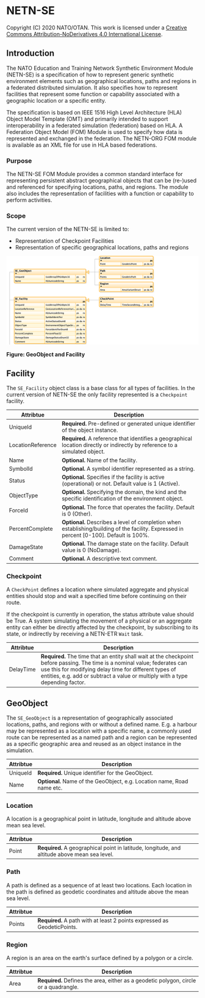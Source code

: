 # NETN-SE
Copyright (C) 2020 NATO/OTAN.
This work is licensed under a [Creative Commons Attribution-NoDerivatives 4.0 International License](LICENCE.md).

## Introduction

The NATO Education and Training Network Synthetic Environment Module (NETN-SE) is a specification of how to represent generic synthetic environment elements such as geographical locations, paths and regions in a federated distributed simulation. It also specifies how to represent facilities that represent some function or capability associated with a geographic location or a specific entity.

The specification is based on IEEE 1516 High Level Architecture (HLA) Object Model Template (OMT) and primarily intended to support interoperability in a federated simulation (federation) based on HLA. A Federation Object Model (FOM) Module is used to specify how data is represented and exchanged in the federation. The NETN-ORG FOM module is available as an XML file for use in HLA based federations.

### Purpose

The NETN-SE FOM Module provides a common standard interface for representing persistent abstract geographical objects that can be (re-)used and referenced for specifying locations, paths, and regions. The module also includes the representation of facilities with a function or capability to perform activities.

### Scope

The current version of the NETN-SE is limited to:

- Representation of Checkpoint Facilities
- Representation of specific geographical locations, paths and regions

<img src=./images/se-objectclasses.png>

**Figure: GeoObject and Facility**

## Facility

The `SE_Facility` object class is a base class for all types of facilities. In the current version of NETN-SE the only facility represented is a `Checkpoint` facility.

|Attribtue|Description|
|---|---|
|UniqueId|**Required.** Pre-defined or generated unique identifier of the object instance.|
|LocationReference|**Required.** A reference that identifies a geographical location directly or indirectly by reference to a simulated object.|
|Name|**Optional.** Name of the facility.|
|SymbolId|**Optional.** A symbol identifier represented as a string. |
|Status|**Optional.** Specifies if the facility is active (operational) or not. Default value is 1 (Active).|
|ObjectType|**Optional.** Specifying the domain, the kind and the specific identification of the environment object.|
|ForceId|**Optional.** The force that operates the facility. Default is 0 (Other).|
|PercentComplete|**Optional.** Describes a level of completion when establishing/building of the facility. Expressed in percent [0-100]. Default is 100%.|
|DamageState|**Optional.** The damage state on the facility. Default value is 0 (NoDamage).|
|Comment|**Optional.** A descriptive text comment.|

### Checkpoint

A `CheckPoint` defines a location where simulated aggregate and physical entities should stop and wait a specified time before continuing on their route.

If the checkpoint is currently in operation, the status attribute value should be True. A system simulating the movement of a physical or an aggregate entity can either be directly affected by the checkpoint, by subscribing to its state, or indirectly by receiving a NETN-ETR `Wait` task.  

|Attribtue|Description|
|---|---|
|DelayTime|**Required.** The time that an entity shall wait at the checkpoint before passing. The time is a nominal value; federates can use this for modifying delay time for different types of entities, e.g. add or subtract a value or multiply with a type depending factor.|

## GeoObject

The `SE_GeoObject` is a representation of geographically associated locations, paths, and regions with or without a defined name. E.g. a harbour may be represented as a location with a specific name, a commonly used route can be represented as a named path and a region can be represented as a specific geographic area and reused as an object instance in the simulation.

|Attribtue|Description|
|---|---|
|UniqueId|**Required.** Unique identifier for the GeoObject.|
|Name|**Optional.** Name of the GeoObject, e.g. Location name, Road name etc.|


### Location

A location is a geographical point in latitude, longitude and altitude above mean sea level.

|Attribtue|Description|
|---|---|
|Point|**Required.** A geographical point in latitude, longitude, and altitude above mean sea level.|

### Path

A path is defined as a sequence of at least two locations. Each location in the path is defined as geodetic coordinates and altitude above the mean sea level.

|Attribtue|Description|
|---|---|
|Points|**Required.** A path with at least 2 points expressed as GeodeticPoints.|

### Region

A region is an area on the earth's surface defined by a polygon or a circle.

|Attribtue|Description|
|---|---|
|Area|**Required.** Defines the area, either as a geodetic polygon, circle or a quadrangle.|